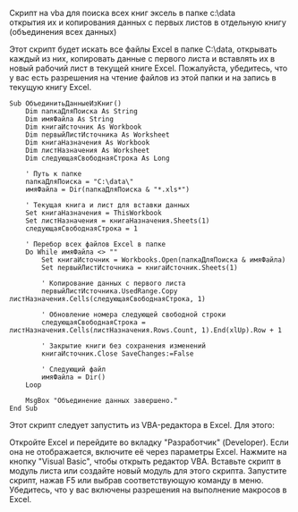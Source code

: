Скрипт на vba для поиска всех книг эксель в папке c:\data\
открытия их и копирования данных с первых листов в отдельную книгу (объединения всех данных)

Этот скрипт будет искать все файлы Excel в папке C:\data\, открывать каждый из них, копировать данные с первого листа и вставлять их в новый рабочий лист в текущей книге Excel. Пожалуйста, убедитесь, что у вас есть разрешения на чтение файлов из этой папки и на запись в текущую книгу Excel.

```vba
Sub ОбъединитьДанныеИзКниг()
    Dim папкаДляПоиска As String
    Dim имяФайла As String
    Dim книгаИсточник As Workbook
    Dim первыйЛистИсточника As Worksheet
    Dim книгаНазначения As Workbook
    Dim листНазначения As Worksheet
    Dim следующаяСвободнаяСтрока As Long

    ' Путь к папке
    папкаДляПоиска = "C:\data\"
    имяФайла = Dir(папкаДляПоиска & "*.xls*")

    ' Текущая книга и лист для вставки данных
    Set книгаНазначения = ThisWorkbook
    Set листНазначения = книгаНазначения.Sheets(1)
    следующаяСвободнаяСтрока = 1

    ' Перебор всех файлов Excel в папке
    Do While имяФайла <> ""
        Set книгаИсточник = Workbooks.Open(папкаДляПоиска & имяФайла)
        Set первыйЛистИсточника = книгаИсточник.Sheets(1)

        ' Копирование данных с первого листа
        первыйЛистИсточника.UsedRange.Copy листНазначения.Cells(следующаяСвободнаяСтрока, 1)

        ' Обновление номера следующей свободной строки
        следующаяСвободнаяСтрока = листНазначения.Cells(листНазначения.Rows.Count, 1).End(xlUp).Row + 1

        ' Закрытие книги без сохранения изменений
        книгаИсточник.Close SaveChanges:=False

        ' Следующий файл
        имяФайла = Dir()
    Loop

    MsgBox "Объединение данных завершено."
End Sub
```

Этот скрипт следует запустить из VBA-редактора в Excel. Для этого:

Откройте Excel и перейдите во вкладку "Разработчик" (Developer). Если она не отображается, включите её через параметры Excel.
Нажмите на кнопку "Visual Basic", чтобы открыть редактор VBA.
Вставьте скрипт в модуль листа или создайте новый модуль для этого скрипта.
Запустите скрипт, нажав F5 или выбрав соответствующую команду в меню.
Убедитесь, что у вас включены разрешения на выполнение макросов в Excel.
